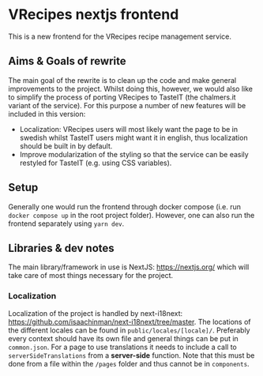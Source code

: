# VRecipes nextjs frontend

This is a new frontend for the VRecipes recipe management service.

## Aims & Goals of rewrite

The main goal of the rewrite is to clean up the code and make general improvements to the project. Whilst doing this,
however, we would also like to simplify the process of porting VRecipes to TasteIT (the chalmers.it variant of the
service). For this purpose a number of new features will be included in this version:

- Localization: VRecipes users will most likely want the page to be in swedish whilst TasteIT users might want it in
  english, thus localization should be built in by default.
- Improve modularization of the styling so that the service can be easily restyled for TasteIT (e.g. using CSS
  variables).

## Setup

Generally one would run the frontend through docker compose (i.e. run `docker compose up` in the root project folder).
However, one can also run the frontend separately using `yarn dev`.

## Libraries & dev notes

The main library/framework in use is NextJS: https://nextjs.org/ which will take care of most things necessary for the
project.

### Localization

Localization of the project is handled by next-i18next: https://github.com/isaachinman/next-i18next/tree/master. The
locations of the different locales can be found in `public/locales/[locale]/`. Preferably every context should have its
own file and general things can be put in `common.json`. For a page to use translations it needs to include a call
to `serverSideTranslations` from a **server-side** function. Note that this must be done from a file within the `/pages`
folder and thus cannot be in `components`.

